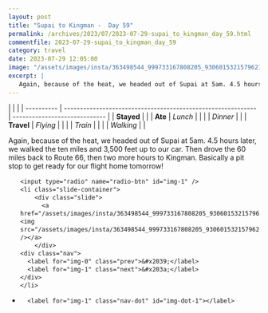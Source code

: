 ```yaml
---
layout: post
title: "Supai to Kingman -  Day 59"
permalink: /archives/2023/07/2023-07-29-supai_to_kingman_day_59.html
commentfile: 2023-07-29-supai_to_kingman_day_59
category: travel
date: 2023-07-29 12:05:00
image: "/assets/images/insta/363498544_999733167808205_930601532157962173_n_17865506210962948.jpg"
excerpt: |
   Again, because of the heat, we headed out of Supai at 5am. 4.5 hours later, we walked the ten miles and 3,500 feet up to our car. Then drove the 60 miles back to Route 66, then two more hours to Kingman. Basically a pit stop to get ready for our flight home tomorrow!
---
```


|            |                                                              |
| ---------- | ------------------------------------------------------------ | ----------------------------- |
| **Stayed** |  |
| **Ate**    | _Lunch_                                                      |          |
|            | _Dinner_                                                     |          |
| **Travel** | _Flying_                                                     |          |
|            | _Train_                                                      |          |
|            | _Walking_                                                    |          |


 Again, because of the heat, we headed out of Supai at 5am. 4.5 hours later, we walked the ten miles and 3,500 feet up to our car. Then drove the 60 miles back to Route 66, then two more hours to Kingman. Basically a pit stop to get ready for our flight home tomorrow!


<ul class="slides">

    <input type="radio" name="radio-btn" id="img-1" />
    <li class="slide-container">
        <div class="slide">
          <a href="/assets/images/insta/363498544_999733167808205_930601532157962173_n_17865506210962948.jpg"><img src="/assets/images/insta/363498544_999733167808205_930601532157962173_n_17865506210962948.jpg" /></a>
        </div>
    <div class="nav">
      <label for="img-0" class="prev">&#x2039;</label>
      <label for="img-1" class="next">&#x203a;</label>
    </div>
    </li>
			
<li class="nav-dots">

      <label for="img-1" class="nav-dot" id="img-dot-1"></label>

</li>
</ul>        
             

		